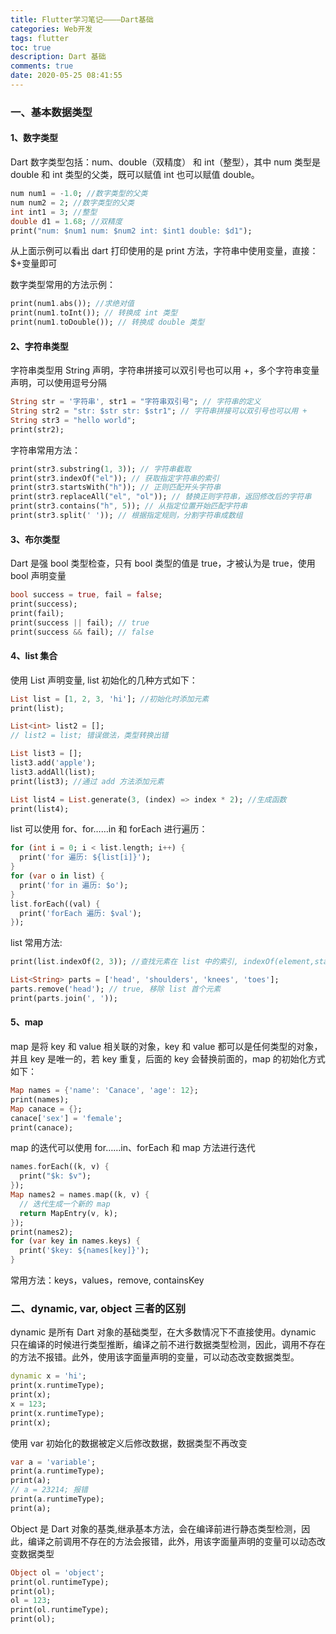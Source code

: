 ```yaml
---
title: Flutter学习笔记————Dart基础
categories: Web开发
tags: flutter
toc: true
description: Dart 基础
comments: true
date: 2020-05-25 08:41:55
---
```


### 一、基本数据类型

#### 1、数字类型

Dart 数字类型包括：num、double（双精度） 和 int（整型），其中 num 类型是 double 和 int 类型的父类，既可以赋值 int 也可以赋值 double。

```dart
num num1 = -1.0; //数字类型的父类
num num2 = 2; //数字类型的父类
int int1 = 3; //整型
double d1 = 1.68; //双精度
print("num: $num1 num: $num2 int: $int1 double: $d1");
```

从上面示例可以看出 dart 打印使用的是 print 方法，字符串中使用变量，直接：$+变量即可

数字类型常用的方法示例：

```dart
print(num1.abs()); //求绝对值
print(num1.toInt()); // 转换成 int 类型
print(num1.toDouble()); // 转换成 double 类型
```

#### 2、字符串类型

字符串类型用 String 声明，字符串拼接可以双引号也可以用 +，多个字符串变量声明，可以使用逗号分隔

```dart
String str = '字符串', str1 = "字符串双引号"; // 字符串的定义
String str2 = "str: $str str: $str1"; // 字符串拼接可以双引号也可以用 +
String str3 = "hello world";
print(str2);
```

字符串常用方法：

```dart
print(str3.substring(1, 3)); // 字符串截取
print(str3.indexOf("el")); // 获取指定字符串的索引
print(str3.startsWith("h")); // 正则匹配开头字符串
print(str3.replaceAll("el", "ol")); // 替换正则字符串，返回修改后的字符串
print(str3.contains("h", 5)); // 从指定位置开始匹配字符串
print(str3.split(' ')); // 根据指定规则，分割字符串成数组
```

#### 3、布尔类型

Dart 是强 bool 类型检查，只有 bool 类型的值是 true，才被认为是 true，使用 bool 声明变量

```dart
bool success = true, fail = false;
print(success);
print(fail);
print(success || fail); // true
print(success && fail); // false
```

#### 4、list 集合

使用 List 声明变量, list 初始化的几种方式如下：

```dart
List list = [1, 2, 3, 'hi']; //初始化时添加元素
print(list);

List<int> list2 = [];
// list2 = list; 错误做法，类型转换出错

List list3 = [];
list3.add('apple');
list3.addAll(list);
print(list3); //通过 add 方法添加元素

List list4 = List.generate(3, (index) => index * 2); //生成函数
print(list4);
```

list 可以使用 for、for……in 和 forEach 进行遍历：

```dart
for (int i = 0; i < list.length; i++) {
  print('for 遍历: ${list[i]}');
}
for (var o in list) {
  print('for in 遍历: $o');
}
list.forEach((val) {
  print('forEach 遍历: $val');
});
```

list 常用方法:

```dart
print(list.indexOf(2, 3)); //查找元素在 list 中的索引, indexOf(element,start)

List<String> parts = ['head', 'shoulders', 'knees', 'toes'];
parts.remove('head'); // true, 移除 list 首个元素
print(parts.join(', '));
```

#### 5、map

map 是将 key 和 value 相关联的对象，key 和 value 都可以是任何类型的对象，并且 key 是唯一的，若 key 重复，后面的 key 会替换前面的，map 的初始化方式如下：

```dart
Map names = {'name': 'Canace', 'age': 12};
print(names);
Map canace = {};
canace['sex'] = 'female';
print(canace);
```

map 的迭代可以使用 for……in、forEach 和 map 方法进行迭代

```dart
names.forEach((k, v) {
  print("$k: $v");
});
Map names2 = names.map((k, v) {
  // 迭代生成一个新的 map
  return MapEntry(v, k);
});
print(names2);
for (var key in names.keys) {
  print('$key: ${names[key]}');
}
```

常用方法：keys，values，remove, containsKey

### 二、dynamic, var, object 三者的区别

dynamic 是所有 Dart 对象的基础类型，在大多数情况下不直接使用。dynamic 只在编译的时候进行类型推断，编译之前不进行数据类型检测，因此，调用不存在的方法不报错。此外，使用该字面量声明的变量，可以动态改变数据类型。

```dart
dynamic x = 'hi';
print(x.runtimeType);
print(x);
x = 123;
print(x.runtimeType);
print(x);
```

使用 var 初始化的数据被定义后修改数据，数据类型不再改变

```dart
var a = 'variable';
print(a.runtimeType);
print(a);
// a = 23214; 报错
print(a.runtimeType);
print(a);
```

Object 是 Dart 对象的基类,继承基本方法，会在编译前进行静态类型检测，因此，编译之前调用不存在的方法会报错，此外，用该字面量声明的变量可以动态改变数据类型

```dart
Object ol = 'object';
print(ol.runtimeType);
print(ol);
ol = 123;
print(ol.runtimeType);
print(ol);
```